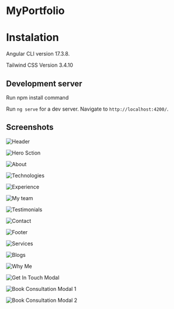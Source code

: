 # MyPortfolio

# Instalation

Angular CLI version 17.3.8.

Tailwind CSS Version 3.4.10

## Development server

Run npm install command

Run `ng serve` for a dev server. Navigate to `http://localhost:4200/`. 

## Screenshots

![Header](<src/assets/newFeaturesScreenshot/Header Component.png>)

![Hero Sction](<src/assets/newFeaturesScreenshot/Hero Component.png>)

![About](<src/assets/newFeaturesScreenshot/About Component.png>)

![Technologies](<src/assets/newFeaturesScreenshot/Technologies Component.png>)

![Experience](<src/assets/newFeaturesScreenshot/Experience Project Component.png>)

![My team](<src/assets/newFeaturesScreenshot/My Team Component.png>)

![Testimonials](<src/assets/newFeaturesScreenshot/Testimonial Component.png>)

![Contact](<src/assets/newFeaturesScreenshot/Contact Component.png>)

![Footer](<src/assets/newFeaturesScreenshot/Footer Component.png>)

![Services](<src/assets/newFeaturesScreenshot/Services Component.png>)

![Blogs](<src/assets/newFeaturesScreenshot/Blog Component.png>)

![Why Me](<src/assets/newFeaturesScreenshot/Why Me Component.png>)

![Get In Touch Modal](<src/assets/newFeaturesScreenshot/Get In Touch Modal.png>)

![Book Consultation Modal 1](<src/assets/newFeaturesScreenshot/Book Consultation Modal 1.png>)

![Book Consultation Modal 2](<src/assets/newFeaturesScreenshot/Book Consultation Modal 2.png>)


